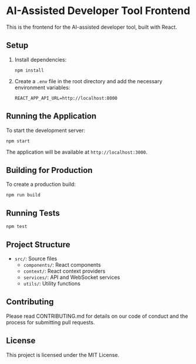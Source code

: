 # AI-Assisted Developer Tool Frontend

This is the frontend for the AI-assisted developer tool, built with React.

## Setup

1. Install dependencies:
   ```
   npm install
   ```

2. Create a `.env` file in the root directory and add the necessary environment variables:
   ```
   REACT_APP_API_URL=http://localhost:8000
   ```

## Running the Application

To start the development server:

```
npm start
```

The application will be available at `http://localhost:3000`.

## Building for Production

To create a production build:

```
npm run build
```

## Running Tests

```
npm test
```

## Project Structure

- `src/`: Source files
  - `components/`: React components
  - `context/`: React context providers
  - `services/`: API and WebSocket services
  - `utils/`: Utility functions

## Contributing

Please read CONTRIBUTING.md for details on our code of conduct and the process for submitting pull requests.

## License

This project is licensed under the MIT License.